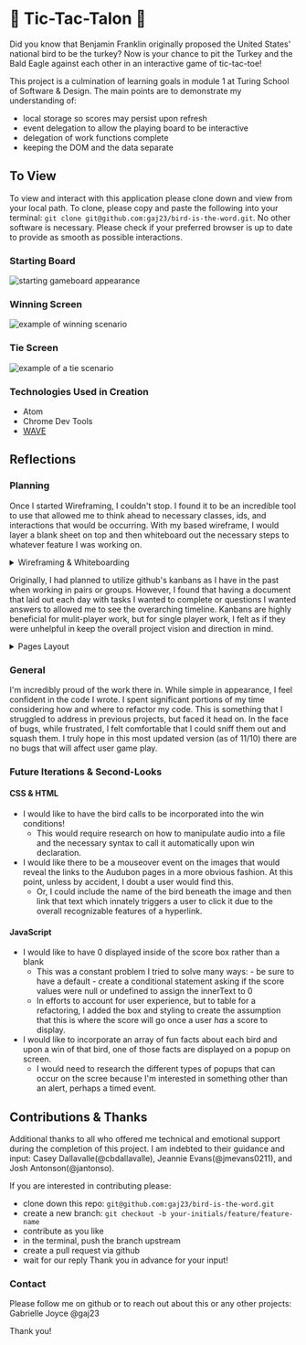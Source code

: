 # 🦃 Tic-Tac-Talon 🦅

Did you know that Benjamin Franklin originally proposed the United States' national bird to be the turkey? Now is your chance to pit the Turkey and the Bald Eagle against each other in an interactive game of tic-tac-toe!

This project is a culmination of learning goals in module 1 at Turing School of Software & Design. The main points are to demonstrate my understanding of:
- local storage so scores may persist upon refresh
- event delegation to allow the playing board to be interactive
- delegation of work functions complete
- keeping the DOM and the data separate

## To View
To view and interact with this application please clone down and view from your local path.
To clone, please copy and paste the following into your terminal: `git clone git@github.com:gaj23/bird-is-the-word.git`.
No other software is necessary. Please check if your preferred browser is up to date to provide as smooth as possible interactions.  

### Starting Board  
<img src="https://user-images.githubusercontent.com/68332132/98760970-6c163180-23a2-11eb-8388-aedecc233921.png" alt="starting gameboard appearance">

### Winning Screen  
<img src="https://user-images.githubusercontent.com/68332132/98761214-f78fc280-23a2-11eb-9f9e-50d967c5b8d5.png" alt="example of winning scenario">

### Tie Screen  
<img src="https://user-images.githubusercontent.com/68332132/98761204-f199e180-23a2-11eb-9fa1-835f65f4127d.png" alt="example of a tie scenario">


### Technologies Used in Creation
- Atom
- Chrome Dev Tools
- [WAVE](https://chrome.google.com/webstore/detail/wave-evaluation-tool/jbbplnpkjmmeebjpijfedlgcdilocofh)

## Reflections
### Planning  
Once I started Wireframing, I couldn't stop. I found it to be an incredible tool to use that allowed me to think ahead to necessary classes, ids, and interactions that would be occurring. With my based wireframe, I would layer a blank sheet on top and then whiteboard out the necessary steps to whatever feature I was working on.
<details>
<summary>Wireframing & Whiteboarding</summary>
<br>
<img src="https://user-images.githubusercontent.com/68332132/98761145-d3cc7c80-23a2-11eb-9a04-a8f1a7e1cd5c.png" alt="base wireframe">
<img src="https://user-images.githubusercontent.com/68332132/98761148-d5964000-23a2-11eb-92ae-fc4cb27e3f92.png" alt="feature whiteboarding">
</details>

Originally, I had planned to utilize github's kanbans as I have in the past when working in pairs or groups. However, I found that having a document that laid out each day with tasks I wanted to complete or questions I wanted answers to allowed me to see the overarching timeline. Kanbans are highly beneficial for mulit-player work, but for single player work, I felt as if they were unhelpful in keep the overall project vision and direction in mind.
<details>
<summary>Pages Layout</summary>
<br>
<img src="https://user-images.githubusercontent.com/68332132/98760705-d1b5ee00-23a1-11eb-90a6-de1c401a77db.png" alt="daily task breakdown">
<img src="https://user-images.githubusercontent.com/68332132/98760704-d11d5780-23a1-11eb-865b-d4c58141f5bf.png" alt="daily task breakdown continued">
</details>

### General
I'm incredibly proud of the work there in. While simple in appearance, I feel confident in the code I wrote. I spent significant portions of my time considering how and where to refactor my code. This is something that I struggled to address in previous projects, but faced it head on. In the face of bugs, while frustrated, I felt comfortable that I could sniff them out and squash them. I truly hope in this most updated version (as of 11/10) there are no bugs that will affect user game play.

### Future Iterations & Second-Looks
#### CSS & HTML
- I would like to have the bird calls to be incorporated into the win conditions!
  - This would require research on how to manipulate audio into a file and the necessary syntax to call it automatically upon win declaration.
- I would like there to be a mouseover event on the images that would reveal the links to the Audubon pages in a more obvious fashion. At this point, unless by accident, I doubt a user would find this.
  - Or, I could include the name of the bird beneath the image and then link that text which innately triggers a user to click it due to the overall recognizable features of a hyperlink.

#### JavaScript
- I would like to have 0 displayed inside of the score box rather than a blank
  - This was a constant problem I tried to solve many ways: - be sure to have a default - create a conditional statement asking if the score values were null or undefined to assign the innerText to 0
  - In efforts to account for user experience, but to table for a refactoring, I added the box and styling to create the assumption that this is where the score will go once a user *has* a score to display.
- I would like to incorporate an array of fun facts about each bird and upon a win of that bird, one of those facts are displayed on a popup on screen.
  - I would need to research the different types of popups that can occur on the scree because I'm interested in something other than an alert, perhaps a timed event.

## Contributions & Thanks
Additional thanks to all who offered me technical and emotional support during the completion of this project. I am indebted to their guidance and input: Casey Dallavalle(@cbdallavalle), Jeannie Evans(@jmevans0211), and Josh Antonson(@jantonso).

If you are interested in contributing please:
- clone down this repo: `git@github.com:gaj23/bird-is-the-word.git`
- create a new branch: `git checkout -b your-initials/feature/feature-name`
- contribute as you like
- in the terminal, push the branch upstream
- create a pull request via github
- wait for our reply
Thank you in advance for your input!

### Contact
Please follow me on github or to reach out about this or any other projects: Gabrielle Joyce @gaj23  

Thank you!
